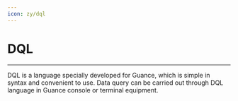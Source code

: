 ```yaml
---
icon: zy/dql
---
```

# DQL

---

DQL is a language specially developed for Guance, which is simple in syntax and convenient to use. Data query can be carried out through DQL language in Guance console or terminal equipment.
